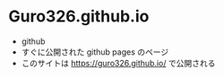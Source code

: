 # Guro326.github.io
- github
- すぐに公開された github pages のページ
- このサイトは https://guro326.github.io/ で公開される
